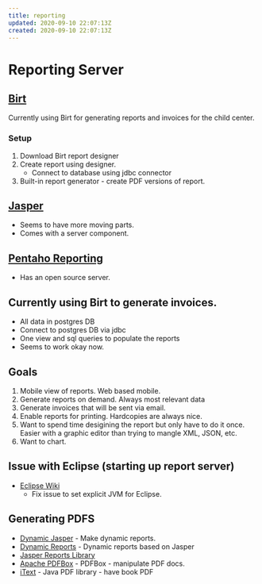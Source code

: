 ```yaml
---
title: reporting
updated: 2020-09-10 22:07:13Z
created: 2020-09-10 22:07:13Z
---
```


# Reporting Server

## [Birt](http://www.eclipse.org/birt/)
Currently using Birt for generating reports and invoices for the child center.
### Setup
1. Download Birt report designer
1. Create report using designer.
    * Connect to database using jdbc connector
1. Built-in report generator - create PDF versions of report.

## [Jasper](http://community.jaspersoft.com/)
* Seems to have more moving parts.
* Comes with a server component.

## [Pentaho Reporting](https://community.hds.com/docs/DOC-1009856-pentaho-reporting)
* Has an open source server.

## Currently using Birt to generate invoices.
* All data in postgres DB
* Connect to postgres DB via jdbc
* One view and sql queries to populate the reports
* Seems to work okay now.

## Goals
1. Mobile view of reports. Web based mobile.
1. Generate reports on demand. Always most relevant data
1. Generate invoices that will be sent via email.
1. Enable reports for printing. Hardcopies are always nice.
1. Want to spend time desigining the report but only have to do it once. Easier with a graphic editor than trying to mangle XML, JSON, etc.
1. Want to chart.

## Issue with Eclipse (starting up report server)
* [Eclipse Wiki](https://wiki.eclipse.org/Eclipse.ini)
    * Fix issue to set explicit JVM for Eclipse.
## Generating PDFS
* [Dynamic Jasper](http://dynamicjasper.com/) - Make dynamic reports.
* [Dynamic Reports](http://dynamicreports.org/) - Dynamic reports based on Jasper
* [Jasper Reports Library](https://community.jaspersoft.com/project/jasperreports-library)
* [Apache PDFBox](https://pdfbox.apache.org/) - PDFBox - manipulate PDF docs.
* [iText](https://itextpdf.com) - Java PDF library - have book PDF
